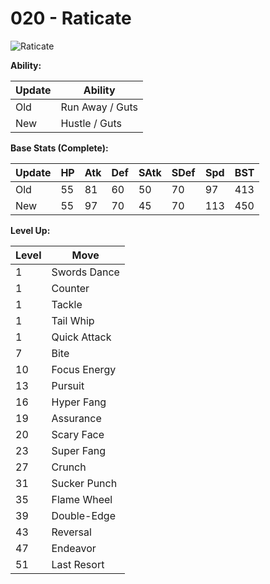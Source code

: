 # 020 - Raticate
![][020]

**Ability:**

Update | Ability
---    | ---
Old    | Run Away / Guts
New    | Hustle / Guts

**Base Stats (Complete):**

Update | HP | Atk | Def | SAtk | SDef | Spd | BST
---    | ---| --- | --- | ---  | ---  | --- | ---
Old    | 55 |  81 |  60 |  50  |  70  |  97  |  413
New    | 55 |  97 |  70 |  45  |  70  |  113  |  450

**Level Up:**

Level | Move
---   | ---
  1   | Swords Dance
  1   | Counter
  1   | Tackle
  1   | Tail Whip
  1   | Quick Attack
  7   | Bite
 10   | Focus Energy
 13   | Pursuit
 16   | Hyper Fang
 19   | Assurance
 20   | Scary Face
 23   | Super Fang
 27   | Crunch
 31   | Sucker Punch
 35   | Flame Wheel
 39   | Double-Edge
 43   | Reversal
 47   | Endeavor
 51   | Last Resort



[020]: https://raw.githubusercontent.com/PokeAPI/sprites/master/sprites/pokemon/20.png "Raticate"
